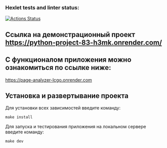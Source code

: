 ### Hexlet tests and linter status:
[![Actions Status](https://github.com/titanmen1/python-project-83/actions/workflows/hexlet-check.yml/badge.svg)](https://github.com/titanmen1/python-project-83/actions)

## Ссылка на демонстрационный проект https://python-project-83-h3mk.onrender.com/


## С функционалом приложения можно ознакомиться по ссылке ниже:  

https://page-analyzer-lcgo.onrender.com  

## Установка и развертывание проекта

Для установки всех зависимостей введите команду:
```commandline
make install
```

Для запуска и тестирования приложения на локальном сервере введите команду:
```commandline
make dev
```